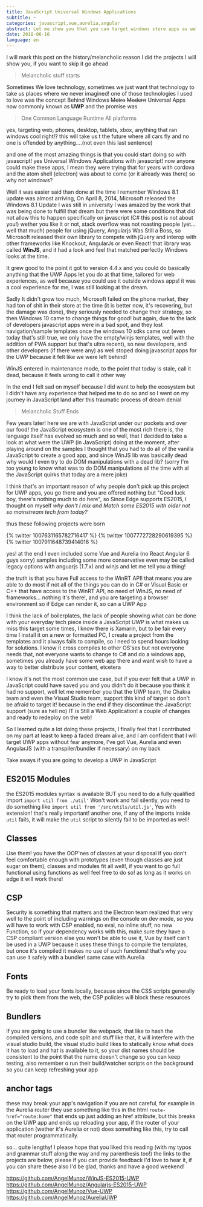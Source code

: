 ```yaml
---
title: JavaScript Universal Windows Applications
subtitle: ~
categories: javascript,vue,aurelia,angular
abstract: Let me show you that you can target windows store apps as well!
date: 2018-06-16
language: en
---
```


I will mark this post on the history/melancholic reason I did the projects I will show you, if you want to skip it go ahead

> Melancholic stuff starts


Sometimes We love technology, sometimes we just want that technology to take us places where we never imagined! one of those technologies I used to love was the concept Behind Windows ~~Metro~~ ~~Modern~~ Universal Apps now commonly known as **UWP** and the promise was 
>One Common Language Runtime All platforms


yes, targeting web, phones, desktop, tablets, xbox, anything that ran windows cool right!? this will take us t the future where all cars fly and no one is offended by anything....(not even this last sentence)

and one of the most amazing things is that you could start doing so with javascript! yes Universal Windows Applications with javascript! now anyone could make these apps, I mean they were trying that for years with cordova and the atom shell (electron) was about to come (or it already was there) so why not windows?


Well it was easier said than done at the time I remember Windows 8.1 update was almost arriving, On April 8, 2014, Microsoft released the Windows 8.1 Update
I was still in university I was amazed by the work that was being done to fulfill that dream but there were some conditions that did not allow this to happen specifically on javascript (C# this post is not about you!) wether you like it or not, stack overflow was not roasting people (yet... well that much)  people for using jQuery, Angularjs Was Still a Boss, so Microsoft released their own library to compete with jQuery and interop with other frameworks like Knockout, AngularJs or even React! that library was called **WinJS**, and it had a look and feel that matched perfectly Windows looks at the time.



It grew good to the point it got to version 4.4.x and you could do basically anything that the UWP Apps let you do at that time, tailored for web experiences, as well because you could use it outside windows apps! it was a cool experience for me, I was still looking at the dream.

Sadly It didn't grow too much, Microsoft failed on the phone market, they had ton of shit in their store at the time (it is better now, it's recovering, but the damage was done), they seriously needed  to change their strategy, so then Windows 10 came to change things for good! but again, due to the lack of developers javascript apps were in a bad spot, and they lost navigation/sample templates once the windows 10 sdks came out (even today that's still true, we only have the empty/winjs templates, well with the addition of PWA support but that's ultra recent), so new developers, and other developers (if there were any) as well stoped doing javascript apps for the UWP because it felt like we were left behind! 


WinJS entered in maintenance mode, to the point that today is stale, call it dead, because it feels wrong to call it other way

In the end I felt sad on myself because I did want to help the ecosystem but I didn't have any experience that helped me to do so and so I went on my journey in JavaScript land after this traumatic process of dream denial

> Melancholic Stuff Ends


Few years later! here we are with JavaScript under our pockets and over our food!
the JavaScript ecosystem is one of the most rich there is, the language itself has evolved so much and so well, that I decided to take a look at what were the UWP (in JavaScript) doing at the moment, after playing around on the samples I thought that you had to do all of the vanilla JavaScript to create a good app, and since WinJS lib was basically dead why would I even try to do DOM manipulations with a dead lib? (sorry I'm too young to know what was to do DOM manipulations all the time with al the JavaScript quirks that today are a mere joke)


I think that's an important reason of why people don't pick up this project for UWP apps, you go there and you are offered nothing but "Good luck boy, there's nothing much to do here", so Since Edge supports ES2015, I thought on myself *why don't I mix and Match some ES2015 with older not so mainstream tech from today?*

thus these following projects were born

{% twitter 1007631165782716417 %}
{% twitter 1007772728290619395 %}
{% twitter 1007911648739414016 %}


yes! at the end I even included some Vue and Aurelia (no React Angular 6 guys sorry) samples including some more conservative even may be called legacy options with anguarjs (1.7.x) and winjs and let me tell you a thing!


the truth is that you have Full access to the WinRT API! that means you are able to do most if not all of the things you can do in C# or Visual Basic or C++ that have access to the WinRT API, no need of WinJS, no need of frameworks... nothing it's there!, and you are targeting a browser environment so if Edge can render it, so can a UWP App


I think the lack of boilerplates, the lack of people showing what can be done with your everyday tech piece inside a JavaScript UWP is what makes us miss this target some times, I know there is Xamarin, but to be fair every time I install it on a new or formatted PC, I create a project from the templates and it always fails to compile, so I need to spend hours looking for solutions.
I know it  cross compiles to other OS'ses but not everyone needs that, not everyone wants to change to C# and do a windows app, sometimes you already have some web app there and want wish to have a way to better distribute your content, etcetera



I know it's not the most common use case, but if you ever felt that a UWP in JavaScript could have saved you and you didn't do it because you think it had no support, well let me remember you that the UWP team, the Chakra team and even the Visual Studio team, support this kind of target so don't be afraid to target it! because in the end if they discontinue the JavaScript support (sure as hell no) IT is Still a Web Application! a couple of changes and ready to redeploy on the web!




So I learned quite a lot doing these projects, I finally feel that I contributed on my part at least to keep a faded dream alive, and I am confident that I will target UWP apps without fear anymore, I've got Vue, Aurelia and even AngularJS (with a transpiler/bundler if necessary) on my back


Take aways if you are going to develop a UWP in JavaScript

## ES2015 Modules
the ES2015 modules syntax is available BUT you need to do a fully qualified import
`import util from ./util'` Won't work and fail silently, you need to do something like `import util from '/src/utils/util.js'`, Yes with extension! that's really important! another one, if any of the imports inside `util` fails, it will make the `util` script to silently fail to be imported as well!



## Classes
Use them! you have the OOP'nes of classes at your disposal if you don't feel comfortable enough with prototypes (even though classes are just sugar on them), classes and modules fit all well!, if you want to go full functional using functions as well feel free to do so! as long as it works on edge it will work there!


## CSP
Security is something that matters and the Electron team realized that very well to the point of including warnings on the console on dev mode, so you will have to work with CSP enabled, no eval, no inline stuff, no new Function, so if your dependency works with this, make sure they have a  CSP compliant version else you won't be able to use it, Vue by itself can't be used in a UWP because it uses these things to compile the templates, but once it's compiled it makes no use of such functions! that's why you can use it safely with a bundler! same case with Aurelia


## Fonts

Be ready to load your fonts locally, because since the CSS scripts generally try to pick them from the web, the CSP policies will block these resources


## Bundlers
if you are going to use a bundler like webpack, that like to hash the compiled versions, and code split and stuff like that, it will interfere with the visual studio build, the visual studio build likes to statically know what does it has to load and hat is available to it, so your dist names should be consistent to the point that the name doesn't change so you can keep testing, also remember o run their build/watcher scripts on the background so you can keep refreshing your app


## anchor tags
these may break your app's navigation if you are not careful, for example in the Aurelia router they use something like this in the html `route-href="route:home"` that ends up just adding an href attribute, but this breaks on the UWP app and ends up reloading your app, if the router of your application (wether it's Aurelia or not) does something like this, try to call that router programmatically.



so... quite lengthy! I please hope that you liked this reading (with my typos and grammar stuff along the way and my parenthesis too!) the links to the projects are below, please if you can provide feedback I'd love to hear it, if you can share these also I'd be glad, thanks and have a good weekend!


https://github.com/AngelMunoz/WinJS-ES2015-UWP
https://github.com/AngelMunoz/Angularjs-ES2015-UWP
https://github.com/AngelMunoz/Vue-UWP
https://github.com/AngelMunoz/AureliaUWP
